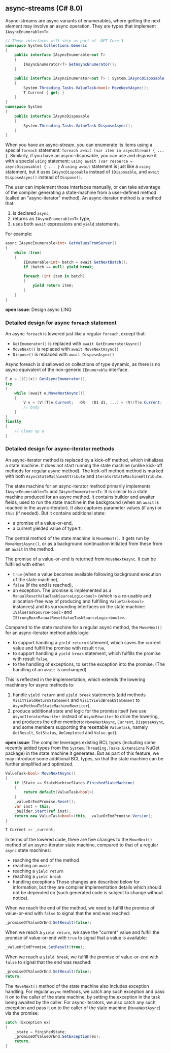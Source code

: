 async-streams (C# 8.0)
----------------------

Async-streams are async variants of enumerables, where getting the next element may involve an async operation. They are types that implement `IAsyncEnumerable<T>`.

```C#
// Those interfaces will ship as part of .NET Core 3
namespace System.Collections.Generic
{
    public interface IAsyncEnumerable<out T>
    {
        IAsyncEnumerator<T> GetAsyncEnumerator();
    }

    public interface IAsyncEnumerator<out T> : System.IAsyncDisposable
    {
        System.Threading.Tasks.ValueTask<bool> MoveNextAsync();
        T Current { get; }
    }
}
namespace System
{
    public interface IAsyncDisposable
    {
        System.Threading.Tasks.ValueTask DisposeAsync();
    }
}
```

When you have an async-stream, you can enumerate its items using a special `foreach` statement: `foreach await (var item in asyncStream) { ... }`.
Similarly, if you have an async-disposable, you can use and dispose it with a special `using` statement: `using await (var resource = asyncDisposable) { ... }`
A `using await` statement is just like a `using` statement, but it uses `IAsyncDisposable` instead of `IDisposable`, and `await DisposeAsync()` instead of `Dispose()`.

The user can implement those interfaces manually, or can take advantage of the compiler generating a state-machine from a user-defined method (called an "async-iterator" method).
An async-iterator method is a method that:
1. is declared `async`,
2. returns an `IAsyncEnumerable<T>` type,
3. uses both `await` expressions and `yield` statements.

For example:
```C#
async IAsyncEnumerable<int> GetValuesFromServer()
{
    while (true)
    {
        IEnumerable<int> batch = await GetNextBatch();
        if (batch == null) yield break;

        foreach (int item in batch)
        {
            yield return item;
        }
    }
}
```

**open issue**: Design async LINQ

### Detailed design for async `foreach` statement

An async `foreach` is lowered just like a regular `foreach`, except that:
- `GetEnumerator()` is replaced with `await GetEnumeratorAsync()`
- `MoveNext()` is replaced with `await MoveNextAsync()`
- `Dispose()` is replaced with `await DisposeAsync()`

Async foreach is disallowed on collections of type dynamic, as there is no async equivalent of the non-generic `IEnumerable` interface.

```C#
E e = ((C)(x)).GetAsyncEnumerator();
try
{
    while (await e.MoveNextAsync())
    {
        V v = (V)(T)e.Current;  -OR-  (D1 d1, ...) = (V)(T)e.Current;
        // body
    }
}
finally
{
    // clean up e
}
```

### Detailed design for async-iterator methods

An async-iterator method is replaced by a kick-off method, which initializes a state machine. It does not start running the state machine (unlike kick-off methods for regular async method).
The kick-off method method is marked with both `AsyncStateMachineAttribute` and `IteratorStateMachineAttribute`.

The state machine for an async-iterator method primarily implements `IAsyncEnumerable<T>` and `IAsyncEnumerator<T>`.
It is similar to a state machine produced for an async method. It contains builder and awaiter fields, used to run the state machine in the background (when an `await` is reached in the async-iterator). It also captures parameter values (if any) or `this` (if needed).
But it contains additional state:
- a promise of a value-or-end,
- a current yielded value of type `T`.

The central method of the state machine is `MoveNext()`. It gets run by `MoveNextAsync()`, or as a background continuation initiated from these from an `await` in the method.

The promise of a value-or-end is returned from `MoveNextAsync`. It can be fulfilled with either:
- `true` (when a value becomes available following background execution of the state machine),
- `false` (if the end is reached),
- an exception.
The promise is implemented as a `ManualResetValueTaskSourceLogic<bool>` (which is a re-usable and allocation-free way of producing and fulfilling `ValueTask<bool>` instances) and its surrounding interfaces on the state machine: `IValueTaskSource<bool>` and `IStrongBox<ManualResetValueTaskSourceLogic<bool>>`.

Compared to the state machine for a regular async method, the `MoveNext()` for an async-iterator method adds logic:
- to support handling a `yield return` statement, which saves the current value and fulfill the promise with result `true`,
- to support handling a `yield break` statement, which fulfills the promise with result `false`,
- to the handling of exceptions, to set the exception into the promise.
(The handling of an `await` is unchanged)

This is reflected in the implementation, which extends the lowering machinery for async methods to:
1. handle `yield return` and `yield break` statements (add methods `VisitYieldReturnStatement` and `VisitYieldBreakStatement` to `AsyncMethodToStateMachineRewriter`),
2. produce additional state and logic for the promise itself (we use `AsyncIteratorRewriter` instead of `AsyncRewriter` to drive the lowering, and produces the other members: `MoveNextAsync`, `Current`, `DisposeAsync`, and some members supporting the resettable `ValueTask`, namely `GetResult`, `SetStatus`, `OnCompleted` and `Value.get`).

**open issue**: The compiler leverages existing BCL types (including some recently added types from the `System.Threading.Tasks.Extensions` NuGet package) in the state machine it generates. But as part of this feature, we may introduce some additional BCL types, so that the state machine can be further simplified and optimized.

```C#
ValueTask<bool> MoveNextAsync()
{
    if (State == StateMachineStates.FinishedStateMachine)
    {
        return default(ValueTask<bool>)
    }
    _valueOrEndPromise.Reset();
    var inst = this;
    _builder.Start(ref inst);
    return new ValueTask<bool>(this, _valueOrEndPromise.Version);
}
```

```C#
T Current => _current;
```

In terms of the lowered code, there are five changes to the `MoveNext()` method of an async-iterator state machine, compared to that of a regular `async` state machines:
- reaching the end of the method
- reaching an `await`
- reaching a `yield return`
- reaching a `yield break`
- handling exceptions
Those changes are described below for information, but they are compiler implementation details which should not be depended on (such generated code is subject to change without notice).

When we reach the end of the method, we need to fulfill the promise of value-or-end with `false` to signal that the end was reached:
```C#
_promiseOfValueOrEnd.SetResult(false);
```

When we reach a `yield return`, we save the "current" value and fulfill the promise of value-or-end with `true` to signal that a value is available:
```C#
_valueOrEndPromise.SetResult(true);
```

When we reach a `yield break`, we fulfill the promise of value-or-end with `false` to signal that the end was reached:
```C#
_promiseOfValueOrEnd.SetResult(false);
return;
```

The `MoveNext()` method of the state machine also includes exception handling.
For regular `async` methods, we catch any such exception and pass it on to the caller of the state machine, by setting the exception in the task being awaited by the caller.
For async-iterators, we also catch any such exception and pass it on to the caller of the state machine (`MoveNextAsync`) via the promise:

```C#
catch (Exception ex)
{
    _state = finishedState;
    _promiseOfValueOrEnd.SetException(ex);
    return;
}
```
